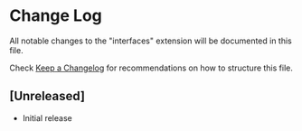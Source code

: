 # Change Log

All notable changes to the "interfaces" extension will be documented in this file.

Check [Keep a Changelog](http://keepachangelog.com/) for recommendations on how to structure this file.

## [Unreleased]

- Initial release